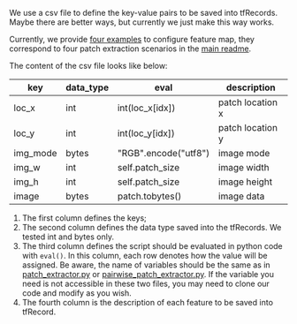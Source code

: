 We use a csv file to define the key-value pairs to be saved into tfRecords. Maybe there are better ways, but currently we just make this way works.

Currently, we provide [four examples](../../wsitools/patch_extraction/feature_maps) to configure feature map, they correspond to four patch extraction scenarios in the [main readme](../../README.md).
 
The content of the csv file looks like below:

| key      | data_type | eval                 | description      |
|----------|-----------|----------------------|------------------|
| loc_x    | int       | int(loc_x[idx])      | patch location x |
| loc_y    | int       | int(loc_y[idx])      | patch location y |
| img_mode | bytes     | "RGB".encode("utf8") | image mode       |
| img_w    | int       | self.patch_size      | image width      |
| img_h    | int       | self.patch_size      | image height     |
| image    | bytes     | patch.tobytes()      | image data       |

1. The first column defines the keys;
2. The second column defines the data type saved into the tfRecords. We tested int and bytes only.
3. The third column defines the script should be evaluated in python code with ```eval()```. In this column, each row denotes how the value will be assigned.
Be aware, the name of variables should be the same as in [patch_extractor.py](../../wsitools/patch_extraction/patch_extractor.py
) or [pairwise_patch_extractor.py](../../wsitools/patch_extraction/pairwise_patch_extractor.py). If the variable you need is not accessible in these two files, you may need to clone our code and modify as you wish.  
4. The fourth column is the description of each feature to be saved into tfRecord.







